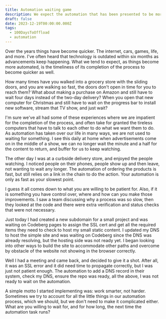 ```yaml
---
title: Automation waiting game
description: We expect the automation that has been presented to be more instantaneous
draft: false
date: 2023-12-19T00:00:00.000Z
tags:
  - 100DaysToOffload
  - automation
---
```


Over the years things have become quicker. The internet, cars, games, life, and more. I've often heard that technology is outdated within six months as advancements keep happening. What we tend to expect, as things become more automated, is the timeliness of its completion of the process to become quicker as well.

How many times have you walked into a grocery store with the sliding doors, and you are walking so fast, the doors don't open in time for you to reach them? What about making a purchase on Amazon and still have to wait four days instead of the two-day delivery? When you open that new computer for Christmas and still have to wait on the progress bar to install new software, stream that TV show, and just wait?

I'm sure we've all had some of these experiences where we are impatient for the completion of the process, and often take for granted the tireless computers that have to talk to each other to do what we want them to do. As automation has taken over our life in many ways, we are not used to waiting for something. I see this daily at home when advertisements come on in the middle of a show, we can no longer wait the minute and a half for the content to return, and buffer for us to keep watching.

The other day I was at a curbside delivery store, and enjoyed the people watching. I noticed people on their phones, people show up and then leave, not wanting to wait any longer. The automation of ordering the products is fast, but still relies on a link in the chain to do the action. Your automation is only as fast as your slowest point.

I guess it all comes down to what you are willing to be patient for. Also, if it is something you have control over, where and how can you make those improvements. I saw a team discussing why a process was so slow, then they looked at the code and there were extra verification and status checks that were not necessary.

Just today I had created a new subdomain for a small project and was waiting on Codeberg pages to assign the SSL cert and get all the required items they need to check to host my small static content. I updated my DNS to host the simple site and was waiting on Codeberg since the DNS was already resolving, but the hosting side was not ready yet. I began looking into other ways to build the site to accommodate other paths and overcome by obstacle of the website not showing in the browser correctly.

Well I had a meeting and came back, and decided to give it a shot. After all, it was an SSL error and it did need time to propagate correctly, but I was just not patient enough. The automation to add a DNS record in their system, check my DNS, ensure the repo was ready, all the above, I was not ready to wait on the automation.

A simple motto I started implementing was: work smarter, not harder. Sometimes we try to account for all the little things in our automation process, which we should, but we don't need to make it complicated either. What are you willing to wait for, and for how long, the next time the automation task runs?
